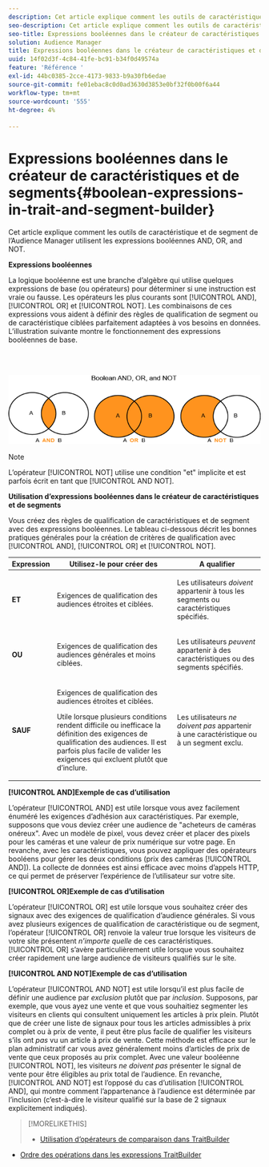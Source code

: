 ```yaml
---
description: Cet article explique comment les outils de caractéristique et de segment de l’Audience Manager utilisent les expressions booléennes AND, OR, and NOT.
seo-description: Cet article explique comment les outils de caractéristique et de segment de l’Audience Manager utilisent les expressions booléennes AND, OR, and NOT.
seo-title: Expressions booléennes dans le créateur de caractéristiques et de segments
solution: Audience Manager
title: Expressions booléennes dans le créateur de caractéristiques et de segments
uuid: 14f02d3f-4c84-41fe-bc91-b34f0d49574a
feature: 'Référence '
exl-id: 44bc0385-2cce-4173-9833-b9a30fb6edae
source-git-commit: fe01ebac8c0d0ad3630d3853e0bf32f0b00f6a44
workflow-type: tm+mt
source-wordcount: '555'
ht-degree: 4%

---
```


# Expressions booléennes dans le créateur de caractéristiques et de segments{#boolean-expressions-in-trait-and-segment-builder}

Cet article explique comment les outils de caractéristique et de segment de l’Audience Manager utilisent les expressions booléennes AND, OR, and NOT.

<!-- 

c_tb_boolean.xml

 -->

**Expressions booléennes**

La logique booléenne est une branche d’algèbre qui utilise quelques expressions de base (ou opérateurs) pour déterminer si une instruction est vraie ou fausse. Les opérateurs les plus courants sont [!UICONTROL AND], [!UICONTROL OR] et [!UICONTROL NOT]. Les combinaisons de ces expressions vous aident à définir des règles de qualification de segment ou de caractéristique ciblées parfaitement adaptées à vos besoins en données. L’illustration suivante montre le fonctionnement des expressions booléennes de base.

<br> 

![](assets/BooleanOverview_small.png)

>[!NOTE]
>
>L’opérateur [!UICONTROL NOT] utilise une condition &quot;et&quot; implicite et est parfois écrit en tant que [!UICONTROL AND NOT].

**Utilisation d’expressions booléennes dans le créateur de caractéristiques et de segments**

Vous créez des règles de qualification de caractéristiques et de segment avec des expressions booléennes. Le tableau ci-dessous décrit les bonnes pratiques générales pour la création de critères de qualification avec [!UICONTROL AND], [!UICONTROL OR] et [!UICONTROL NOT].

<table id="table_C762872C98F54C4A86A2F1C840A86657"> 
 <thead> 
  <tr> 
   <th colname="col1" class="entry"> Expression </th> 
   <th colname="col2" class="entry"> Utilisez-le pour créer des </th> 
   <th colname="col3" class="entry"> A qualifier </th> 
  </tr>
 </thead>
 <tbody> 
  <tr> 
   <td colname="col1"> <p><b><span class="wintitle"> ET</span></b> </p> </td> 
   <td colname="col2"> <p>Exigences de qualification des audiences étroites et ciblées. </p> </td> 
   <td colname="col3"> <p>Les utilisateurs <i>doivent</i> appartenir à tous les segments ou caractéristiques spécifiés. </p> </td> 
  </tr> 
  <tr> 
   <td colname="col1"> <p><b><span class="wintitle"> OU</span></b> </p> </td> 
   <td colname="col2"> <p>Exigences de qualification des audiences générales et moins ciblées. </p> </td> 
   <td colname="col3"> <p>Les utilisateurs <i>peuvent</i> appartenir à des caractéristiques ou des segments spécifiés. </p> </td> 
  </tr> 
  <tr> 
   <td colname="col1"> <p><b><span class="wintitle"> SAUF</span></b> </p> </td> 
   <td colname="col2"> <p>Exigences de qualification des audiences étroites et ciblées. </p> <p>Utile lorsque plusieurs conditions rendent difficile ou inefficace la définition des exigences de qualification des audiences. Il est parfois plus facile de valider les exigences qui excluent plutôt que d’inclure. </p> </td> 
   <td colname="col3"> <p>Les utilisateurs <i>ne doivent pas</i> appartenir à une caractéristique ou à un segment exclu. </p> </td> 
  </tr> 
 </tbody> 
</table>

**[!UICONTROL AND]Exemple de cas d’utilisation**

L’opérateur [!UICONTROL AND] est utile lorsque vous avez facilement énuméré les exigences d’adhésion aux caractéristiques. Par exemple, supposons que vous deviez créer une audience de &quot;acheteurs de caméras onéreux&quot;. Avec un modèle de pixel, vous devez créer et placer des pixels pour les caméras et une valeur de prix numérique sur votre page. En revanche, avec les caractéristiques, vous pouvez appliquer des opérateurs booléens pour gérer les deux conditions (prix des caméras [!UICONTROL AND]). La collecte de données est ainsi efficace avec moins d’appels HTTP, ce qui permet de préserver l’expérience de l’utilisateur sur votre site.

**[!UICONTROL OR]Exemple de cas d’utilisation**

L’opérateur [!UICONTROL OR] est utile lorsque vous souhaitez créer des signaux avec des exigences de qualification d’audience générales. Si vous avez plusieurs exigences de qualification de caractéristique ou de segment, l’opérateur [!UICONTROL OR] renvoie la valeur true lorsque les visiteurs de votre site présentent *n’importe quelle* de ces caractéristiques. [!UICONTROL OR] s’avère particulièrement utile lorsque vous souhaitez créer rapidement une large audience de visiteurs qualifiés sur le site.

**[!UICONTROL AND NOT]Exemple de cas d’utilisation**

L’opérateur [!UICONTROL AND NOT] est utile lorsqu’il est plus facile de définir une audience par *exclusion* plutôt que par *inclusion*. Supposons, par exemple, que vous ayez une vente et que vous souhaitiez segmenter les visiteurs en clients qui consultent uniquement les articles à prix plein. Plutôt que de créer une liste de signaux pour tous les articles admissibles à prix complet ou à prix de vente, il peut être plus facile de qualifier les visiteurs s’ils ont *pas* vu un article à prix de vente. Cette méthode est efficace sur le plan administratif car vous avez généralement moins d’articles de prix de vente que ceux proposés au prix complet. Avec une valeur booléenne [!UICONTROL NOT], les visiteurs *ne doivent pas* présenter le signal de vente pour être éligibles au prix total de l’audience. En revanche, [!UICONTROL AND NOT] est l’opposé du cas d’utilisation [!UICONTROL AND], qui montre comment l’appartenance à l’audience est déterminée par l’inclusion (c’est-à-dire le visiteur qualifié sur la base de 2 signaux explicitement indiqués).

>[!MORELIKETHIS]
>
>* [Utilisation d’opérateurs de comparaison dans TraitBuilder](../features/traits/trait-comparison-operators.md)
* [Ordre des opérations dans les expressions TraitBuilder](../features/traits/trait-operator-precedence.md)


